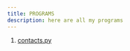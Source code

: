 ```yaml
---
title: PROGRAMS
description: here are all my programs
---
```



1. [contacts.py](../programs/contacts.md)  